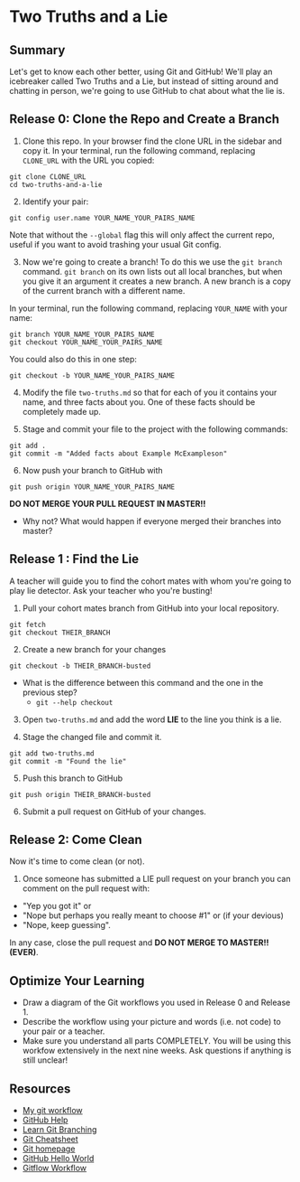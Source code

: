 # Two Truths and a Lie

## Summary

Let's get to know each other better, using Git and GitHub! We'll play an icebreaker called Two Truths and a Lie, but instead of sitting around and chatting in person, we're going to use GitHub to chat about what the lie is.


## Release 0: Clone the Repo and Create a Branch

1. Clone this repo. In your browser find the clone URL in the sidebar and copy it. In your terminal, run the following command, replacing `CLONE_URL` with the URL you copied:

  ```shell
  git clone CLONE_URL
  cd two-truths-and-a-lie
  ```

2. Identify your pair:

  ```shell
  git config user.name YOUR_NAME_YOUR_PAIRS_NAME
  ```

  Note that without the `--global` flag this will only affect the current repo, useful if you want to avoid trashing your usual Git config.

3. Now we're going to create a branch! To do this we use the `git branch` command. `git branch` on its own lists out all local branches, but when you give it an argument it creates a new branch. A new branch is a copy of the current branch with a different name.

  In your terminal, run the following command, replacing `YOUR_NAME` with your name:

  ```shell
  git branch YOUR_NAME_YOUR_PAIRS_NAME
  git checkout YOUR_NAME_YOUR_PAIRS_NAME
  ```

  You could also do this in one step:

  ```shell
  git checkout -b YOUR_NAME_YOUR_PAIRS_NAME
  ```

4. Modify the file `two-truths.md` so that for each of you it contains your name, and three facts about you. One of these facts should be completely made up.

5. Stage and commit your file to the project with the following commands:

  ```shell
  git add .
  git commit -m "Added facts about Example McExampleson"
  ```

6. Now push your branch to GitHub with

  ``` shell
  git push origin YOUR_NAME_YOUR_PAIRS_NAME
  ```
  **DO NOT MERGE YOUR PULL REQUEST IN MASTER!!**

  * Why not? What would happen if everyone merged their branches into master?
  

## Release 1 : Find the Lie
A teacher will guide you to find the cohort mates with whom you're going to play lie detector. Ask your teacher who you're busting!

1. Pull your cohort mates branch from GitHub into your local repository.

  ```shell
  git fetch
  git checkout THEIR_BRANCH
  ```

2. Create a new branch for your changes

  ```shell
  git checkout -b THEIR_BRANCH-busted
  ```

  * What is the difference between this command and the one in the previous step? 
    * `git --help checkout`

3. Open `two-truths.md` and add the word **LIE** to the line you think is a lie.

4. Stage the changed file and commit it.

  ```shell
  git add two-truths.md
  git commit -m "Found the lie"
  ```

5. Push this branch to GitHub

  ```shell
  git push origin THEIR_BRANCH-busted
  ```

6. Submit a pull request on GitHub of your changes.


## Release 2: Come Clean

Now it's time to come clean (or not).

1. Once someone has submitted a LIE pull request on your branch you can comment on the pull request with:

  * "Yep you got it" or
  * "Nope but perhaps you really meant to choose #1" or (if your devious)
  * "Nope, keep guessing".

  In any case, close the pull request and **DO NOT MERGE TO MASTER!! (EVER)**.

## Optimize Your Learning

* Draw a diagram of the Git workflows you used in Release 0 and Release 1.
* Describe the workflow using your picture and words (i.e. not code) to your pair or a teacher.
* Make sure you understand all parts COMPLETELY. You will be using this workfow extensively in the next nine weeks. Ask questions if anything is still unclear!

## Resources

- [My git workflow](workflow.md)
- [GitHub Help](https://help.github.com/)
- [Learn Git Branching](http://pcottle.github.io/learnGitBranching/)
- [Git Cheatsheet](http://byte.kde.org/~zrusin/git/git-cheat-sheet-medium.png)
- [Git homepage](https://git-scm.com/)
- [GitHub Hello World](https://guides.github.com/activities/hello-world/)
- [Gitflow Workflow](https://www.atlassian.com/git/tutorials/comparing-workflows/gitflow-workflow)
